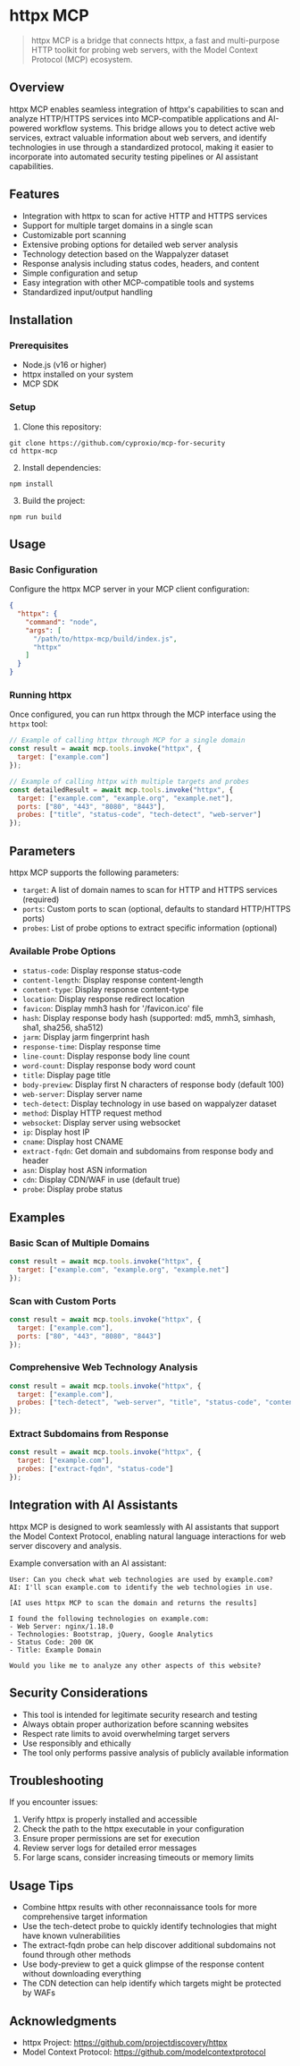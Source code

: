# httpx MCP

> httpx MCP is a bridge that connects httpx, a fast and multi-purpose HTTP toolkit for probing web servers, with the Model Context Protocol (MCP) ecosystem.

## Overview

httpx MCP enables seamless integration of httpx's capabilities to scan and analyze HTTP/HTTPS services into MCP-compatible applications and AI-powered workflow systems. This bridge allows you to detect active web services, extract valuable information about web servers, and identify technologies in use through a standardized protocol, making it easier to incorporate into automated security testing pipelines or AI assistant capabilities.

## Features

- Integration with httpx to scan for active HTTP and HTTPS services
- Support for multiple target domains in a single scan
- Customizable port scanning
- Extensive probing options for detailed web server analysis
- Technology detection based on the Wappalyzer dataset
- Response analysis including status codes, headers, and content
- Simple configuration and setup
- Easy integration with other MCP-compatible tools and systems
- Standardized input/output handling

## Installation

### Prerequisites

- Node.js (v16 or higher)
- httpx installed on your system
- MCP SDK

### Setup

1. Clone this repository:
 ```
 git clone https://github.com/cyproxio/mcp-for-security
 cd httpx-mcp
 ```

2. Install dependencies:
 ```
 npm install
 ```

3. Build the project:
 ```
 npm run build
 ```

## Usage

### Basic Configuration

Configure the httpx MCP server in your MCP client configuration:

```json
{
  "httpx": {
    "command": "node",
    "args": [
      "/path/to/httpx-mcp/build/index.js",
      "httpx"
    ]
  }
}
```

### Running httpx

Once configured, you can run httpx through the MCP interface using the `httpx` tool:

```javascript
// Example of calling httpx through MCP for a single domain
const result = await mcp.tools.invoke("httpx", {
  target: ["example.com"]
});

// Example of calling httpx with multiple targets and probes
const detailedResult = await mcp.tools.invoke("httpx", {
  target: ["example.com", "example.org", "example.net"],
  ports: ["80", "443", "8080", "8443"],
  probes: ["title", "status-code", "tech-detect", "web-server"]
});
```

## Parameters

httpx MCP supports the following parameters:

- `target`: A list of domain names to scan for HTTP and HTTPS services (required)
- `ports`: Custom ports to scan (optional, defaults to standard HTTP/HTTPS ports)
- `probes`: List of probe options to extract specific information (optional)

### Available Probe Options

- `status-code`: Display response status-code
- `content-length`: Display response content-length
- `content-type`: Display response content-type
- `location`: Display response redirect location
- `favicon`: Display mmh3 hash for '/favicon.ico' file
- `hash`: Display response body hash (supported: md5, mmh3, simhash, sha1, sha256, sha512)
- `jarm`: Display jarm fingerprint hash
- `response-time`: Display response time
- `line-count`: Display response body line count
- `word-count`: Display response body word count
- `title`: Display page title
- `body-preview`: Display first N characters of response body (default 100)
- `web-server`: Display server name
- `tech-detect`: Display technology in use based on wappalyzer dataset
- `method`: Display HTTP request method
- `websocket`: Display server using websocket
- `ip`: Display host IP
- `cname`: Display host CNAME
- `extract-fqdn`: Get domain and subdomains from response body and header
- `asn`: Display host ASN information
- `cdn`: Display CDN/WAF in use (default true)
- `probe`: Display probe status

## Examples

### Basic Scan of Multiple Domains

```javascript
const result = await mcp.tools.invoke("httpx", {
  target: ["example.com", "example.org", "example.net"]
});
```

### Scan with Custom Ports

```javascript
const result = await mcp.tools.invoke("httpx", {
  target: ["example.com"],
  ports: ["80", "443", "8080", "8443"]
});
```

### Comprehensive Web Technology Analysis

```javascript
const result = await mcp.tools.invoke("httpx", {
  target: ["example.com"],
  probes: ["tech-detect", "web-server", "title", "status-code", "content-type"]
});
```

### Extract Subdomains from Response

```javascript
const result = await mcp.tools.invoke("httpx", {
  target: ["example.com"],
  probes: ["extract-fqdn", "status-code"]
});
```

## Integration with AI Assistants

httpx MCP is designed to work seamlessly with AI assistants that support the Model Context Protocol, enabling natural language interactions for web server discovery and analysis.

Example conversation with an AI assistant:

```
User: Can you check what web technologies are used by example.com?
AI: I'll scan example.com to identify the web technologies in use.

[AI uses httpx MCP to scan the domain and returns the results]

I found the following technologies on example.com:
- Web Server: nginx/1.18.0
- Technologies: Bootstrap, jQuery, Google Analytics
- Status Code: 200 OK
- Title: Example Domain

Would you like me to analyze any other aspects of this website?
```

## Security Considerations

- This tool is intended for legitimate security research and testing
- Always obtain proper authorization before scanning websites
- Respect rate limits to avoid overwhelming target servers
- Use responsibly and ethically
- The tool only performs passive analysis of publicly available information

## Troubleshooting

If you encounter issues:

1. Verify httpx is properly installed and accessible
2. Check the path to the httpx executable in your configuration
3. Ensure proper permissions are set for execution
4. Review server logs for detailed error messages
5. For large scans, consider increasing timeouts or memory limits

## Usage Tips

- Combine httpx results with other reconnaissance tools for more comprehensive target information
- Use the tech-detect probe to quickly identify technologies that might have known vulnerabilities
- The extract-fqdn probe can help discover additional subdomains not found through other methods
- Use body-preview to get a quick glimpse of the response content without downloading everything
- The CDN detection can help identify which targets might be protected by WAFs

## Acknowledgments

- httpx Project: https://github.com/projectdiscovery/httpx
- Model Context Protocol: https://github.com/modelcontextprotocol